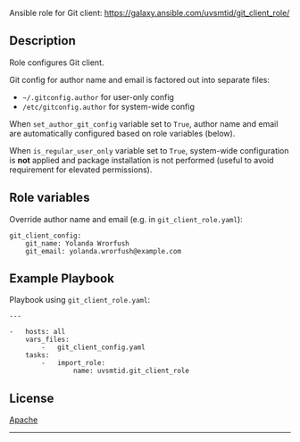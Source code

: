 
Ansible role for Git client:
https://galaxy.ansible.com/uvsmtid/git_client_role/

## Description ##

Role configures Git client.

Git config for author name and email is factored out into separate files:
*   `~/.gitconfig.author` for user-only config
*   `/etc/gitconfig.author` for system-wide config

When `set_author_git_config` variable set to `True`,
author name and email are automatically configured based on role variables (below).

When `is_regular_user_only` variable set to `True`,
system-wide configuration is **not** applied and package installation is not performed
(useful to avoid requirement for elevated permissions).

## Role variables ##

Override author name and email (e.g. in `git_client_role.yaml`):

```
git_client_config:
    git_name: Yolanda Wrorfush
    git_email: yolanda.wrorfush@example.com
```

## Example Playbook ##

Playbook using `git_client_role.yaml`:

```
---

-   hosts: all
    vars_files:
        -   git_client_config.yaml
    tasks:
        -   import_role:
                name: uvsmtid.git_client_role
```

## License ##

[Apache][1]

---

[1]: LICENSE

